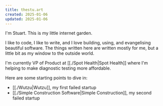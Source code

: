 ```yaml
---
title: thestu.art
created: 2025-01-06
updated: 2025-01-06
---
```



I'm Stuart. This is my little internet garden. 

I like to code, I like to write, and I love building, using, and evangelising beautiful software. The things written here are written mostly for me, but a little bit as my window to the outside world. 

I'm currently VP of Product at [[./Spot Health|Spot Health]] where I'm helping to make diagnostic testing more affordable. 

Here are some starting points to dive in:
- [[./Wutzu|Wutzu]], my first failed startup
- [[./Simple Construction Software|Simple Construction]], my second failed startup